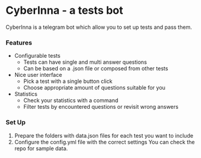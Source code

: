 # CyberInna - a tests bot

CyberInna is a telegram bot which allow you to set up tests and pass them.

### Features
- Configurable tests
	- Tests can have single and multi answer questions
	- Can be based on a .json file or composed from other tests
- Nice user interface
	- Pick a test with a single button click
	- Choose appropriate amount of questions suitable for you
- Statistics
	- Check your statistics with a command
	- Filter tests by encountered questions or revisit wrong answers

### Set Up
1. Prepare the folders with data.json files for each test you want to include
2. Configure the config.yml file with the correct settings
You can check the repo for sample data.


